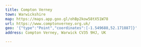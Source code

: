 ```yaml
---
title: Compton Verney
town: Warwickshire
map: https://maps.app.goo.gl/ohBp2kow58tX51W78
url: https://www.comptonverney.org.uk/
geo: '{"type":"Point","coordinates":[-1.549688,52.171887]}'
address: Compton Verney, Warwick CV35 9HJ, UK

---
```


